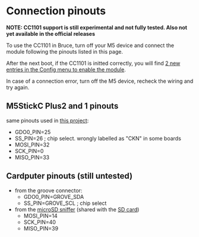 # Connection pinouts

**NOTE: CC1101 support is still experimental and not fully tested. Also not yet available in the official releases**

To use the CC1101 in Bruce, turn off your M5 device and connect the module following the pinouts listed in this page.

After the next boot, if the CC1101 is initted correctly, you will find [2 new entries in the Config menu to enable the module](https://github.com/pr3y/Bruce/pull/148).

In case of a connection error, turn off the M5 device, recheck the wiring and try again.


## M5StickC Plus2 and 1 pinouts

same pinouts used in [this project](https://github.com/bmorcelli/io433):

 - GDO0_PIN=25
 - SS_PIN=26  ; chip select. wrongly labelled as "CKN" in some boards
 - MOSI_PIN=32
 - SCK_PIN=0
 - MISO_PIN=33

## Cardputer pinouts (still untested)

- from the groove connector:
  - GDO0_PIN=GROVE_SDA
  - SS_PIN=GROVE_SCL  ; chip select
- from the [microSD sniffer](https://www.sparkfun.com/products/9419) (shared with the [SD card](https://docs.m5stack.com/en/core/Cardputer))
  - MOSI_PIN=14
  - SCK_PIN=40
  - MISO_PIN=39


